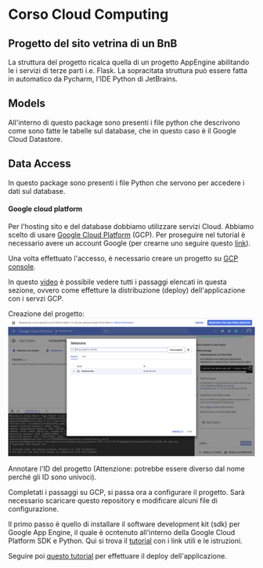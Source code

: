 
 Corso Cloud Computing
===============
Progetto del sito vetrina di un BnB
------------------------------------

La struttura del progetto ricalca quella di un progetto AppEngine
abilitando le i servizi di terze parti i.e. Flask.
La sopracitata struttura può essere fatta in automatico da Pycharm, l'IDE
Python di JetBrains.

## Models
All'interno di questo package sono presenti i file python che descrivono
come sono fatte le tabelle sul database, che in questo caso è il 
Google Cloud Datastore.

## Data Access
In questo package sono presenti i file Python che servono per accedere i dati
sul database.
#### Google cloud platform

Per l'hosting sito e del database dobbiamo utilizzare servizi Cloud. Abbiamo scelto di usare [Google Cloud Platform](https://cloud.google.com) (GCP). Per proseguire nel tutorial è necessario avere un account Google (per crearne uno seguire questo [link](https://accounts.google.com/SignUp)).

Una volta effettuato l'accesso, è necessario creare un progetto su [GCP console](https://console.cloud.google.com). 

In questo [video](https://www.youtube.com/watch?v=hgGWa0NHYyM) è possibile vedere tutti i passaggi elencati in questa sezione, ovvero come effetture la distribuzione (deploy) dell'applicazione con i servzi GCP.

Creazione del progetto: 
![Creazione progetto](https://github.com/Maupin1991/SCB-bot-telegram/blob/master/images/create_project.png "Create Project")

Annotare l'ID del progetto (Attenzione: potrebbe essere diverso dal nome perché gli ID sono univoci).

Completati i passaggi su GCP, si passa ora a configurare il progetto. Sarà necessario scaricare questo repository e modificare alcuni file di configurazione.

Il primo passo è quello di installare il software development kit (sdk) per Google App Engine, il quale è ocntenuto all'interno della Google Cloud Platform SDK e Python. Qui si trova il [tutorial](https://cloud.google.com/appengine/docs/standard/python/download) con i link utili e le istruzioni.

Seguire poi [questo tutorial](https://cloud.google.com/appengine/docs/standard/python/getting-started/deploying-the-application) per effettuare il deploy dell'applicazione.
